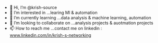 - 👋 Hi, I’m @krish-source
- 👀 I’m interested in ...learing Ml & automation
- 🌱 I’m currently learning ...data analysis &  machine learning, automation
- 💞️ I’m looking to collaborate on ...analysis projects & auotmation projects
- 📫 How to reach me ...contact me on linkedin  : www.linkedin.com/in/krish-s-networking

<!---
krish-source/krish-source is a ✨ special ✨ repository because its `README.md` (this file) appears on your GitHub profile.
You can click the Preview link to take a look at your changes.
--->
